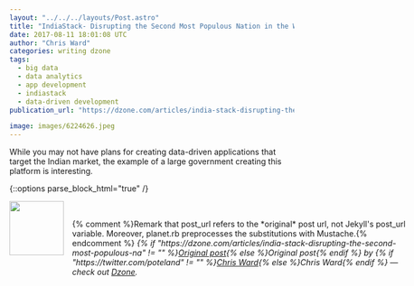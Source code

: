 ```yaml
---
layout: "../../../layouts/Post.astro"
title: "IndiaStack- Disrupting the Second Most Populous Nation in the World"
date: 2017-08-11 18:01:08 UTC
author: "Chris Ward"
categories: writing dzone
tags:
  - big data
  - data analytics
  - app development
  - indiastack
  - data-driven development
publication_url: "https://dzone.com/articles/india-stack-disrupting-the-second-most-populous-na"

image: images/6224626.jpeg
---
```

While you may not have plans for creating data-driven applications that target the Indian market, the example of a large government creating this platform is interesting.


{::options parse_block_html="true" /}
<div class="author">
   <img src="https://www.rss-specifications.com/rss-spec-rss.gif" style="width: 96px; height: 96;">
   <span style="position: absolute; padding: 32px 15px;">{% comment %}Remark that post_url refers to the *original* post url, not Jekyll's post_url variable. Moreover, planet.rb preprocesses the substitutions with Mustache.{% endcomment %}
      <i>{% if "https://dzone.com/articles/india-stack-disrupting-the-second-most-populous-na" != "" %}<a href="https://dzone.com/articles/india-stack-disrupting-the-second-most-populous-na">Original post</a>{% else %}Original post{% endif %} by {% if "https://twitter.com/poteland" != "" %}<a href="https://twitter.com/poteland">Chris Ward</a>{% else %}Chris Ward{% endif %} &mdash; check out <a href="https://dzone.com">Dzone</a>.</i>
  </span>
</div>
